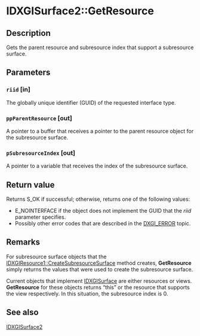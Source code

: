 # IDXGISurface2::GetResource

## Description

Gets the parent resource and subresource index that support a subresource surface.

## Parameters

### `riid` [in]

The globally unique identifier (GUID) of the requested interface type.

### `ppParentResource` [out]

A pointer to a buffer that receives a pointer to the parent resource object for the subresource surface.

### `pSubresourceIndex` [out]

A pointer to a variable that receives the index of the subresource surface.

## Return value

Returns S_OK if successful; otherwise, returns one of the following values:

* E_NOINTERFACE if the object does not implement the GUID that the *riid* parameter specifies.
* Possibly other error codes that are described in the [DXGI_ERROR](https://learn.microsoft.com/windows/desktop/direct3ddxgi/dxgi-error) topic.

## Remarks

For subresource surface objects that the [IDXGIResource1::CreateSubresourceSurface](https://learn.microsoft.com/windows/desktop/api/dxgi1_2/nf-dxgi1_2-idxgiresource1-createsubresourcesurface) method creates, **GetResource** simply returns the values that were used to create the subresource surface.

Current objects that implement [IDXGISurface](https://learn.microsoft.com/windows/desktop/api/dxgi/nn-dxgi-idxgisurface) are either resources or views. **GetResource** for these objects returns “this” or the resource that supports the view respectively. In this situation, the subresource index is 0.

## See also

[IDXGISurface2](https://learn.microsoft.com/windows/desktop/api/dxgi1_2/nn-dxgi1_2-idxgisurface2)